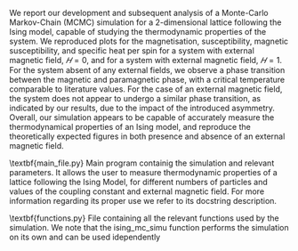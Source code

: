 We report our development and subsequent analysis of a Monte-Carlo Markov-Chain (MCMC) simulation for a 2-dimensional
lattice following the Ising model, capable of studying the thermodynamic properties of the system. We reproduced plots for the
magnetisation, susceptibility, magnetic susceptibility, and specific heat per spin for a system with external magnetic field, $𝐻 = 0$,
and for a system with external magnetic field, $𝐻 = 1$. For the system absent of any external fields, we observe a phase transition
between the magnetic and paramagnetic phase, with a critical temperature comparable to literature values. For the case of an
external magnetic field, the system does not appear to undergo a similar phase transition, as indicated by our results, due to the
impact of the introduced asymmetry. Overall, our simulation appears to be capable of accurately measure the thermodynamical
properties of an Ising model, and reproduce the theoretically expected figures in both presence and absence of an external
magnetic field.



\textbf{main_file.py} 	Main program containig the simulation and relevant parameters. It allows the user to measure
		          thermodynamic properties of a lattice following the Ising Model, for different numbers of
		          particles and values of the coupling constant and external magnetic field. For more information regarding
		          its proper use we refer to its docstring description.
              
              
\textbf{functions.py}	File containing all the relevant functions used by the simulation. We note that the
		          ising_mc_simu function performs the simulation on its own and can be used idependently
